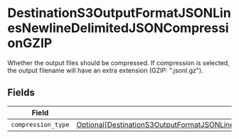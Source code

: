 # DestinationS3OutputFormatJSONLinesNewlineDelimitedJSONCompressionGZIP

Whether the output files should be compressed. If compression is selected, the output filename will have an extra extension (GZIP: ".jsonl.gz").


## Fields

| Field                                                                                                                                                                                                         | Type                                                                                                                                                                                                          | Required                                                                                                                                                                                                      | Description                                                                                                                                                                                                   |
| ------------------------------------------------------------------------------------------------------------------------------------------------------------------------------------------------------------- | ------------------------------------------------------------------------------------------------------------------------------------------------------------------------------------------------------------- | ------------------------------------------------------------------------------------------------------------------------------------------------------------------------------------------------------------- | ------------------------------------------------------------------------------------------------------------------------------------------------------------------------------------------------------------- |
| `compression_type`                                                                                                                                                                                            | [Optional[DestinationS3OutputFormatJSONLinesNewlineDelimitedJSONCompressionGZIPCompressionType]](../../models/shared/destinations3outputformatjsonlinesnewlinedelimitedjsoncompressiongzipcompressiontype.md) | :heavy_minus_sign:                                                                                                                                                                                            | N/A                                                                                                                                                                                                           |